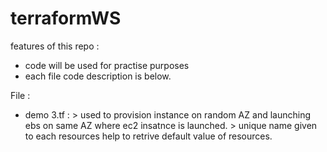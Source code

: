# terraformWS
features of this repo :
- code will be used for practise purposes
- each file code description is below.

File :
- demo 3.tf : 
            > used to provision instance on random AZ and launching ebs on same AZ where ec2 insatnce is launched.
            > unique name given to each resources help to retrive default value of resources.
